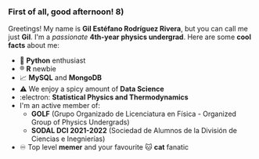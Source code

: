 ### First of all, good afternoon! 8)

<!--
**gilesitorr/gilesitorr** is a ✨ _special_ ✨ repository because its `README.md` (this file) appears on your GitHub profile.

Here are some ideas to get you started:

- 🔭 I’m currently working on ...
- 🌱 I’m currently learning ...
- 👯 I’m looking to collaborate on ...
- 🤔 I’m looking for help with ...
- 💬 Ask me about ...
- 📫 How to reach me: ...
- 😄 Pronouns: ...
- ⚡ Fun fact: ...
-->
Greetings! My name is __Gil Estéfano Rodríguez Rivera__, but you can call me just __Gil__. I'm a _passionate_ __4th-year physics undergrad__. Here are some __cool facts__ about me:

- 🐍 __Python__ enthusiast
- ®️ __R__ newbie
- 📈 __MySQL__ and __MongoDB__
- ⚠️ We enjoy a spicy amount of __Data Science__
- :electron: __Statistical Physics and Thermodynamics__
- I'm an active member of:
  * __GOLF__ (Grupo Organizado de Licenciatura en Física - Organized Group of Physics Undergrads)
  * __SODAL DCI 2021-2022__ (Sociedad de Alumnos de la División de Ciencias e Inegnierías)
- ♾️ Top level __memer__ and your favourite 🐱 __cat__ fanatic
